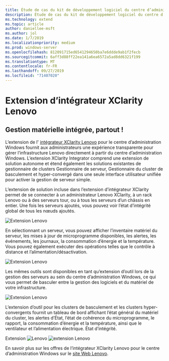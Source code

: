 ```yaml
---
title: Étude de cas du kit de développement logiciel du centre d’administration Windows-Lenovo
description: Étude de cas du kit de développement logiciel du centre d’administration Windows-Lenovo
ms.technology: extend
ms.topic: article
author: daniellee-msft
ms.author: jol
ms.date: 1/7/2019
ms.localizationpriority: medium
ms.prod: windows-server
ms.openlocfilehash: 812091715ed6541294650ba7e6ddde9ab1f2fecb
ms.sourcegitcommit: 6aff3d88ff22ea141a6ea6572a5ad8dd6321f199
ms.translationtype: MT
ms.contentlocale: fr-FR
ms.lasthandoff: 09/27/2019
ms.locfileid: "71407020"
---
```

# <a name="lenovo-xclarity-integrator-extension"></a>Extension d’intégrateur XClarity Lenovo

## <a name="integrated-hardware-management-everywhere"></a>Gestion matérielle intégrée, partout !

L’extension de l' [intégrateur XClarity Lenovo](https://www.lenovo.com/us/en/data-center/software/systems-management/XClarity-Integrator/p/WMD00000370) pour le centre d’administration Windows fournit aux administrateurs une expérience transparente pour gérer l’infrastructure Lenovo directement à partir du centre d’administration Windows. L’extension XClarity Integrator comprend une extension de solution autonome et étend également les solutions existantes de gestionnaire de clusters Gestionnaire de serveur, Gestionnaire du cluster de basculement et hyper-convergé dans une seule interface utilisateur unifiée pour activer la gestion de serveur simple. 

L’extension de solution incluse dans l’extension d’intégrateur XClarity permet de se connecter à un administrateur Lenovo XClarity, à un rack Lenovo ou à des serveurs tour, ou à tous les serveurs d’un châssis en entier. Une fois les serveurs ajoutés, vous pouvez voir l’état d’intégrité global de tous les nœuds ajoutés.

![Extension Lenovo](../../media/extend-case-study-lenovo/lenovo-1.png)

En sélectionnant un serveur, vous pouvez afficher l’inventaire matériel du serveur, les mises à jour de microprogramme disponibles, les alertes, les événements, les journaux, la consommation d’énergie et la température. Vous pouvez également exécuter des opérations telles que le contrôle à distance et l’alimentation/désactivation.

![Extension Lenovo](../../media/extend-case-study-lenovo/lenovo-2.png)

Les mêmes outils sont disponibles en tant qu’extension d’outil lors de la gestion des serveurs au sein du centre d’administration Windows, ce qui vous permet de basculer entre la gestion des logiciels et du matériel de votre infrastructure.

![Extension Lenovo](../../media/extend-case-study-lenovo/lenovo-3.png)

L’extension d’outil pour les clusters de basculement et les clusters hyper-convergents fournit un tableau de bord affichant l’état général du matériel du cluster, les alertes d’État, l’état de cohérence du microprogramme, le rapport, la consommation d’énergie et la température, ainsi que le ventilateur et l’alimentation électrique. État d’intégrité.

Extension ![Lenovo](../../media/extend-case-study-lenovo/lenovo-4.png)
![extension Lenovo](../../media/extend-case-study-lenovo/lenovo-5.png)

En savoir plus sur les offres de l’intégrateur XClarity Lenovo pour le centre d’administration Windows sur le [site Web Lenovo](https://support.lenovo.com/us/en/solutions/ht507549).